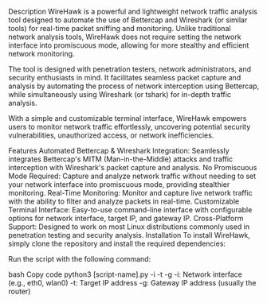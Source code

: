
Description
WireHawk is a powerful and lightweight network traffic analysis tool designed to automate the use of Bettercap and Wireshark (or similar tools) for real-time packet sniffing and monitoring. 
Unlike traditional network analysis tools, WireHawk does not require setting the network interface into promiscuous mode, allowing for more stealthy and efficient network monitoring.

The tool is designed with penetration testers, network administrators, and security enthusiasts in mind. It facilitates seamless packet capture and analysis by automating the process of network interception using Bettercap, 
while simultaneously using Wireshark (or tshark) for in-depth traffic analysis.

With a simple and customizable terminal interface, WireHawk empowers users to monitor network traffic effortlessly, uncovering potential security vulnerabilities, unauthorized access, or network inefficiencies.

Features
Automated Bettercap & Wireshark Integration: Seamlessly integrates Bettercap's MITM (Man-in-the-Middle) attacks and traffic interception with Wireshark's packet capture and analysis.
No Promiscuous Mode Required: Capture and analyze network traffic without needing to set your network interface into promiscuous mode, providing stealthier monitoring.
Real-Time Monitoring: Monitor and capture live network traffic with the ability to filter and analyze packets in real-time.
Customizable Terminal Interface: Easy-to-use command-line interface with configurable options for network interface, target IP, and gateway IP.
Cross-Platform Support: Designed to work on most Linux distributions commonly used in penetration testing and security analysis.
Installation
To install WireHawk, simply clone the repository and install the required dependencies:


Run the script with the following command:

bash
Copy code
python3 [script-name].py -i <interface> -t <target-ip> -g <gateway-ip>
-i: Network interface (e.g., eth0, wlan0)
-t: Target IP address
-g: Gateway IP address (usually the router)
